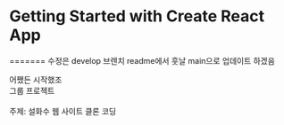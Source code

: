 # Getting Started with Create React App

=======
수정은 develop 브렌치 readme에서 훗날 main으로 업데이트 하겠음  <br/>

어쨌든 시작했조 <br/>
그룹 프로젝트 <br/>
 <br/>
주제: 설화수 웹 사이트 클론 코딩 <br/>
 <br/>
